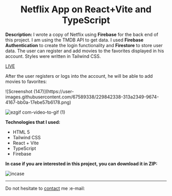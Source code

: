 <h1 align = "center">Netflix App on React+Vite and TypeScript</h1>
<p><b>Description: </b>I wrote a copy of Netflix using <strong>Firebase</strong> for the back end of this project. I am using the TMDB API to get data. I used <strong>Firebase Authentication</strong> to create the login functionality and <strong>Firestore</strong> to store user data. The user can register and add movies to the favorites displayed in his account. Styles were written in Tailwind CSS. </p> 
<a href = "https://642c344b43059e0aa482b1e4--eclectic-centaur-e9cb80.netlify.app/">LIVE</a>

<p>After the user registers or logs into the account, he will be able to add movies to favorites:</p>
![Screenshot (147)](https://user-images.githubusercontent.com/67589338/229842338-313a2349-9674-4167-bb0a-17ebe57b6178.png)



![ezgif com-video-to-gif (1)](https://user-images.githubusercontent.com/67589338/229838898-0da82376-f01d-4924-b90c-d422c92e9217.gif)










<b>Technologies that I used:</b>

<ul>
  <li>HTML 5</li>
  <li>Tailwind CSS</li>
  <li>React + Vite</li>
  <li>TypeScript</li>
  <li>Firebase</li>
</ul>

<b>In case if you are interested in this project, you can download it in ZIP:</b>

![incase](https://user-images.githubusercontent.com/67589338/126912295-1e69ace5-af2d-4a8c-96a9-41aa909c8c43.png)

<hr>

<p>Do not hesitate to <a href="mailto:vladyslawork@gmail.com">contact</a> me :e-mail:</p>
